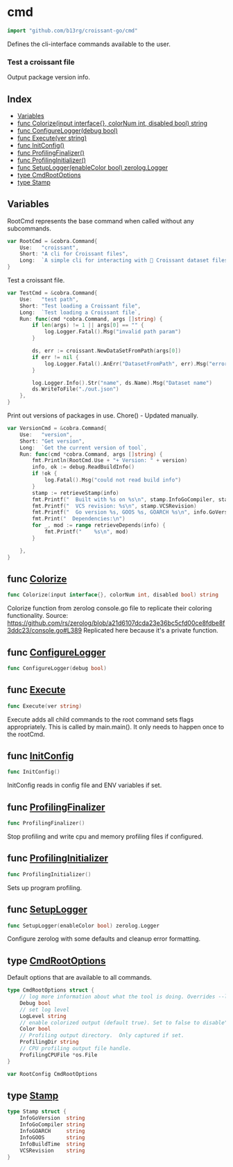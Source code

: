 # cmd

```go
import "github.com/b13rg/croissant-go/cmd"
```

Defines the cli\-interface commands available to the user.

### Test a croissant file

Output package version info.

## Index

- [Variables](<#variables>)
- [func Colorize\(input interface\{\}, colorNum int, disabled bool\) string](<#Colorize>)
- [func ConfigureLogger\(debug bool\)](<#ConfigureLogger>)
- [func Execute\(ver string\)](<#Execute>)
- [func InitConfig\(\)](<#InitConfig>)
- [func ProfilingFinalizer\(\)](<#ProfilingFinalizer>)
- [func ProfilingInitializer\(\)](<#ProfilingInitializer>)
- [func SetupLogger\(enableColor bool\) zerolog.Logger](<#SetupLogger>)
- [type CmdRootOptions](<#CmdRootOptions>)
- [type Stamp](<#Stamp>)


## Variables

<a name="RootCmd"></a>RootCmd represents the base command when called without any subcommands.

```go
var RootCmd = &cobra.Command{
    Use:   "croissant",
    Short: "A cli for Croissant files",
    Long:  `A simple cli for interacting with 🥐 Croissant dataset files.`,
}
```

<a name="TestCmd"></a>Test a croissant file.

```go
var TestCmd = &cobra.Command{
    Use:   "test path",
    Short: "Test loading a Croissant file",
    Long:  `Test loading a Croissant file`,
    Run: func(cmd *cobra.Command, args []string) {
        if len(args) != 1 || args[0] == "" {
            log.Logger.Fatal().Msg("invalid path param")
        }

        ds, err := croissant.NewDataSetFromPath(args[0])
        if err != nil {
            log.Logger.Fatal().AnErr("DatasetFromPath", err).Msg("error loading file")
        }

        log.Logger.Info().Str("name", ds.Name).Msg("Dataset name")
        ds.WriteToFile("./out.json")
    },
}
```

<a name="VersionCmd"></a>Print out versions of packages in use. Chore\(\) \- Updated manually.

```go
var VersionCmd = &cobra.Command{
    Use:   "version",
    Short: "Get version",
    Long:  `Get the current version of tool`,
    Run: func(cmd *cobra.Command, args []string) {
        fmt.Println(RootCmd.Use + "+ Version: " + version)
        info, ok := debug.ReadBuildInfo()
        if !ok {
            log.Fatal().Msg("could not read build info")
        }
        stamp := retrieveStamp(info)
        fmt.Printf("  Built with %s on %s\n", stamp.InfoGoCompiler, stamp.InfoBuildTime)
        fmt.Printf("  VCS revision: %s\n", stamp.VCSRevision)
        fmt.Printf("  Go version %s, GOOS %s, GOARCH %s\n", info.GoVersion, stamp.InfoGOOS, stamp.InfoGOARCH)
        fmt.Print("  Dependencies:\n")
        for _, mod := range retrieveDepends(info) {
            fmt.Printf("    %s\n", mod)
        }

    },
}
```

<a name="Colorize"></a>
## func [Colorize](<https://github.com:b13rg/croissant-go/blob/main/cmd/logging.go#L68>)

```go
func Colorize(input interface{}, colorNum int, disabled bool) string
```

Colorize function from zerolog console.go file to replicate their coloring functionality. Source: https://github.com/rs/zerolog/blob/a21d6107dcda23e36bc5cfd00ce8fdbe8f3ddc23/console.go#L389 Replicated here because it's a private function.

<a name="ConfigureLogger"></a>
## func [ConfigureLogger](<https://github.com:b13rg/croissant-go/blob/main/cmd/logging.go#L13>)

```go
func ConfigureLogger(debug bool)
```



<a name="Execute"></a>
## func [Execute](<https://github.com:b13rg/croissant-go/blob/main/cmd/root.go#L30>)

```go
func Execute(ver string)
```

Execute adds all child commands to the root command sets flags appropriately. This is called by main.main\(\). It only needs to happen once to the rootCmd.

<a name="InitConfig"></a>
## func [InitConfig](<https://github.com:b13rg/croissant-go/blob/main/cmd/root.go#L74>)

```go
func InitConfig()
```

InitConfig reads in config file and ENV variables if set.

<a name="ProfilingFinalizer"></a>
## func [ProfilingFinalizer](<https://github.com:b13rg/croissant-go/blob/main/cmd/root.go#L90>)

```go
func ProfilingFinalizer()
```

Stop profiling and write cpu and memory profiling files if configured.

<a name="ProfilingInitializer"></a>
## func [ProfilingInitializer](<https://github.com:b13rg/croissant-go/blob/main/cmd/root.go#L115>)

```go
func ProfilingInitializer()
```

Sets up program profiling.

<a name="SetupLogger"></a>
## func [SetupLogger](<https://github.com:b13rg/croissant-go/blob/main/cmd/logging.go#L39>)

```go
func SetupLogger(enableColor bool) zerolog.Logger
```

Configure zerolog with some defaults and cleanup error formatting.

<a name="CmdRootOptions"></a>
## type [CmdRootOptions](<https://github.com:b13rg/croissant-go/blob/main/cmd/root.go#L39-L50>)

Default options that are available to all commands.

```go
type CmdRootOptions struct {
    // log more information about what the tool is doing. Overrides --loglevel
    Debug bool
    // set log level
    LogLevel string
    // enable colorized output (default true). Set to false to disable")
    Color bool
    // Profiling output directory.  Only captured if set.
    ProfilingDir string
    // CPU profiling output file handle.
    ProfilingCPUFile *os.File
}
```

<a name="RootConfig"></a>

```go
var RootConfig CmdRootOptions
```

<a name="Stamp"></a>
## type [Stamp](<https://github.com:b13rg/croissant-go/blob/main/cmd/version.go#L16-L23>)



```go
type Stamp struct {
    InfoGoVersion  string
    InfoGoCompiler string
    InfoGOARCH     string
    InfoGOOS       string
    InfoBuildTime  string
    VCSRevision    string
}
```